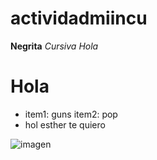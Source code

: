 # actividadmiincu
**Negrita**
*Cursiva*
_Hola_
<h1> Hola </h1>

* item1: guns item2: pop
* hol esther te quiero

![imagen](https://github.com/user-attachments/assets/ca7d1e1d-64ac-4f32-9f67-f8aedb74b9b7)

